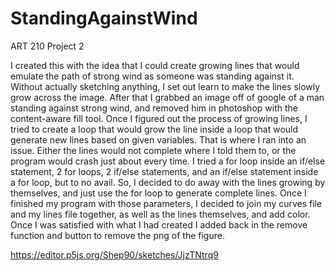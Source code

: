 # StandingAgainstWind
ART 210 Project 2

I created this with the idea that I could create growing lines that would emulate the path of strong wind as someone was standing against it. Without actually sketching anything, I set out learn to make the lines slowly grow across the image. After that I grabbed an image off of google of a man standing against strong wind, and removed him in photoshop with the content-aware fill tool. Once I figured out the process of growing lines, I tried to create a loop that would grow the line inside a loop that would generate new lines based on given variables. That is where I ran into an issue. Either the lines would not complete where I told them to, or the program would crash just about every time. I tried a for loop inside an if/else statement, 2 for loops, 2 if/else statements, and an if/else statement inside a for loop, but to no avail. So, I decided to do away with the lines growing by themselves, and just use the for loop to generate complete lines. Once I finished my program with those parameters, I decided to join my curves file and my lines file together, as well as the lines themselves, and add color. Once I was satisfied with what I had created I added back in the remove function and button to remove the png of the figure.

https://editor.p5js.org/Shep90/sketches/JjzTNtrq9

